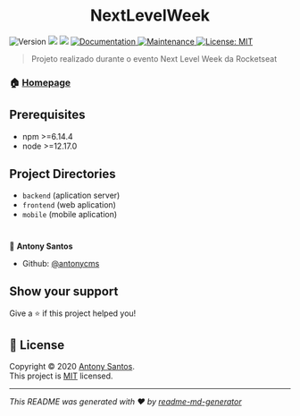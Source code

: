 <h1 align="center">NextLevelWeek</h1>
<p>
  <img alt="Version" src="https://img.shields.io/badge/version-1.0.0-blue.svg?cacheSeconds=2592000" />
  <img src="https://img.shields.io/badge/npm-%3E%3D6.14.4-blue.svg" />
  <img src="https://img.shields.io/badge/node-%3E%3D12.17.0-blue.svg" />
  <a href="https://github.com/kefranabg/readme-md-generator#readme" target="_blank">
    <img alt="Documentation" src="https://img.shields.io/badge/documentation-yes-brightgreen.svg" />
  </a>
  <a href="https://github.com/kefranabg/readme-md-generator/graphs/commit-activity" target="_blank">
    <img alt="Maintenance" src="https://img.shields.io/badge/Maintained%3F-yes-green.svg" />
  </a>
  <a href="https://github.com/kefranabg/readme-md-generator/blob/master/LICENSE" target="_blank">
    <img alt="License: MIT" src="https://img.shields.io/github/license/antonycms/next-level-week-01" />
  </a>
</p>

> Projeto realizado durante o evento Next Level Week da Rocketseat

### 🏠 [Homepage](https://github.com/antonycms/next-level-week-01)

## Prerequisites

- npm >=6.14.4
- node >=12.17.0

## Project Directories
 -  `backend` (aplication server)
 -  `frontend` (web aplication)
 -  `mobile` (mobile aplication)

#
👤 **Antony Santos**

* Github: [@antonycms](https://github.com/antonycms)

## Show your support

Give a ⭐️ if this project helped you!

## 📝 License

Copyright © 2020 [Antony Santos](https://github.com/antonycms).<br />
This project is [MIT](https://github.com/antonycms/next-level-week-01/blob/master/LICENSE) licensed.

***
_This README was generated with ❤️ by [readme-md-generator](https://github.com/kefranabg/readme-md-generator)_